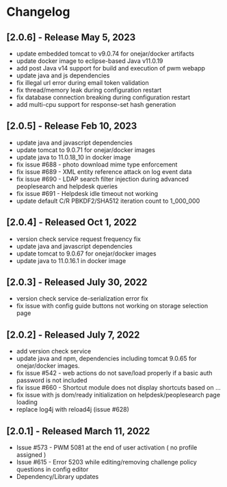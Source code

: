 # Changelog

## [2.0.6] - Release May 5, 2023
- update embedded tomcat to v9.0.74 for onejar/docker artifacts
- update docker image to eclipse-based Java v11.0.19
- add post Java v14 support for build and execution of pwm webapp
- update java and js dependencies
- fix illegal url error during email token validation
- fix thread/memory leak during configuration restart
- fix database connection breaking during configuration restart
- add multi-cpu support for response-set hash generation
 
## [2.0.5] - Release Feb 10, 2023
- update java and javascript dependencies
- update tomcat to 9.0.71 for onejar/docker images
- update java to 11.0.18_10 in docker image
- fix issue #688 - photo download mime type enforcement
- fix issue #689 - XML entity reference attack on log event data
- fix issue #690 - LDAP search filter injection during advanced peoplesearch and helpdesk queries
- fix issue #691 - Helpdesk idle timeout not working
- update default C/R PBKDF2/SHA512 iteration count to 1_000_000

## [2.0.4] - Released Oct 1, 2022
- version check service request frequency fix
- update java and javascript dependencies
- update tomcat to 9.0.67 for onejar/docker images
- update java to 11.0.16.1 in docker image

## [2.0.3] - Released July 30, 2022
- version check service de-serialization error fix
- fix issue with config guide buttons not working on storage selection page

## [2.0.2] - Released July 7, 2022
- add version check service
- update java and npm, dependencies including tomcat 9.0.65 for onejar/docker images.
- fix issue #542 - web actions do not save/load properly if a basic auth password is not included
- fix issue #660 - Shortcut module does not display shortcuts based on …
- fix issue with js dom/ready initialization on helpdesk/peoplesearch page loading
- replace log4j with reload4j (issue #628)

## [2.0.1] - Released March 11, 2022
- Issue #573 - PWM 5081 at the end of user activation ( no profile assigned )
- Issue #615 - Error 5203 while editing/removing challenge policy questions in config editor
- Dependency/Library updates
